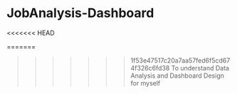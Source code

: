 # JobAnalysis-Dashboard

<<<<<<< HEAD

=======

> > > > > > > 1f53e47517c20a7aa57fed6f5cd674f326c6fd38
> > > > > > > To understand Data Analysis and Dashboard Design for myself
